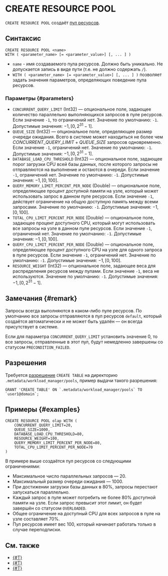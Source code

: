 # CREATE RESOURCE POOL

`CREATE RESOURCE POOL` создаёт [пул ресурсов](../../../concepts/glossary.md#resource-pool.md).

## Синтаксис

```yql
CREATE RESOURCE POOL <name>
WITH ( <parameter_name> [= <parameter_value>] [, ... ] )
```

* `name` - имя создаваемого пула ресурсов. Должно быть уникально. Не допускается запись в виде пути (т.е. не должно содержать `/`).
* `WITH ( <parameter_name> [= <parameter_value>] [, ... ] )` позволяет задать значения параметров, определяющих поведение пула ресурсов.

### Параметры {#parameters}

* `CONCURRENT_QUERY_LIMIT` (Int32) — опциональное поле, задающее количество параллельно выполняющихся запросов в пуле ресурсов. Если значение `-1`, то ограничений нет. Значение по умолчанию: `-1`. Допустимые значения: $-1, [0, 2^{31}-1]$.
* `QUEUE_SIZE` (Int32) — опциональное поле, определяющее размер очереди ожидания. Всего в системе может находиться не более чем $CONCURRENT\_QUERY\_LIMIT + QUEUE\_SIZE$ запросов одновременно. Если значение `-1`, ограничений нет. Значение по умолчанию: `-1`. Допустимые значения: $-1, [0, 2^{31}-1]$.
* `DATABASE_LOAD_CPU_THRESHOLD` (Int32) — опциональное поле, задающее порог загрузки CPU всей базы данных, после которого запросы не отправляются на выполнение и остаются в очереди. Если значение `-1`, ограничений нет. Значение по умолчанию: `-1`. Допустимые значения: $-1, [0, 100]$.
* `QUERY_MEMORY_LIMIT_PERCENT_PER_NODE` (Double) — опциональное поле, определяющее процент доступной памяти на узле, который может использовать запрос в данном пуле ресурсов. Если значение `-1`, действует ограничение на общую доступную память между всеми запросами. Значение по умолчанию: `-1`. Допустимые значения: $-1, [0, 100]$.
* `TOTAL_CPU_LIMIT_PERCENT_PER_NODE` (Double) — опциональное поле, задающее процент доступного CPU, который могут использовать все запросы на узле в данном пуле ресурсов. Если значение `-1`, ограничений нет. Значение по умолчанию: `-1`. Допустимые значения: $-1, [0, 100]$.
* `QUERY_CPU_LIMIT_PERCENT_PER_NODE` (Double) — опциональное поле, определяющее процент доступного CPU на узле для одного запроса в пуле ресурсов. Если значение `-1`, ограничений нет. Значение по умолчанию: `-1`. Допустимые значения: $-1, [0, 100]$.
* `RESOURCE_WEIGHT` (Int32) — опциональное поле, задающее веса для распределения ресурсов между пулами. Если значение `-1`, веса не используются. Значение по умолчанию: `-1`. Допустимые значения: $-1, [0, 2^{31}-1]$.

## Замечания {#remark}

Запросы всегда выполняются в каком-либо пуле ресурсов. По умолчанию все запросы отправляются в пул ресурсов `default`, который создаётся автоматически и не может быть удалён — он всегда присутствует в системе.

Если для параметра `CONCURRENT_QUERY_LIMIT` установить значение 0, то все запросы, отправленные в этот пул, будут немедленно завершены со статусом `PRECONDITION_FAILED`.

## Разрешения

Требуется [разрешение](./grant.md#permissions-list) `CREATE TABLE` на директорию `.metadata/workload_manager/pools`, пример выдачи такого разрешения:

```yql
GRANT 'CREATE TABLE' ON `.metadata/workload_manager/pools` TO `user1@domain`;
```

## Примеры {#examples}

```yql
CREATE RESOURCE POOL olap WITH (
    CONCURRENT_QUERY_LIMIT=20,
    QUEUE_SIZE=1000,
    DATABASE_LOAD_CPU_THRESHOLD=80,
    RESOURCE_WEIGHT=100,
    QUERY_MEMORY_LIMIT_PERCENT_PER_NODE=80,
    TOTAL_CPU_LIMIT_PERCENT_PER_NODE=70
)
```

В примере выше создаётся пул ресурсов со следующими ограничениями:

- Максимальное число параллельных запросов — 20.
- Максимальный размер очереди ожидания — 1000.
- При достижении загрузки базы данных в 80%, запросы перестают запускаться параллельно.
- Каждый запрос в пуле может потребить не более 80% доступной памяти на узле. Если запрос превысит этот лимит, он будет завершён со статусом `OVERLOADED`.
- Общее ограничение на доступный CPU для всех запросов в пуле на узле составляет 70%.
- Пул ресурсов имеет вес 100, который начинает работать только в случае переподписки.

## См. также

* [{#T}](../../../dev/resource-consumption-management.md)
* [{#T}](alter-resource-pool.md)
* [{#T}](drop-resource-pool.md)